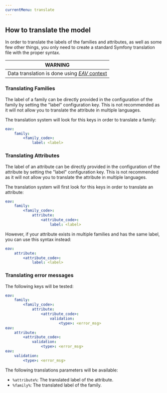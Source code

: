 ```yaml
---
currentMenu: translate
---
```


## How to translate the model

In order to translate the labels of the families and attributes, as well as some few other things, you only need to
create a standard Symfony translation file with the proper syntax.

| WARNING |
| ------- |
| Data translation is done using [*EAV* context](09-context.md) |

### Translating Families

The label of a family can be directly provided in the configuration of the family by setting the "label" configuration
key. This is not recommended as it will not allow you to translate the attribute in multiple languages.

The translation system will look for this keys in order to translate a family:

````yml
eav:
    family:
        <family_code>:
            label: <label>
````

### Translating Attributes

The label of an attribute can be directly provided in the configuration of the attribute by setting the "label"
configuration key. This is not recommended as it will not allow you to translate the attribute in multiple languages.

The translation system will first look for this keys in order to translate an attribute:

````yml
eav:
    family:
        <family_code>:
            attribute:
                <attribute_code>:
                    label: <label>
````

However, if your attribute exists in multiple families and has the same label, you can use this syntax instead:

````yml
eav:
    attribute:
        <attribute_code>:
            label: <label>
````

### Translating error messages

The following keys will be tested:

````yml
eav:
    family:
        <family_code>:
            attribute:
                <attribute_code>:
                    validation:
                        <type>: <error_msg>
eav:
    attribute:
        <attribute_code>:
            validation:
                <type>: <error_msg>
eav:
    validation:
        <type>: <error_msg>
````

The following translations parameters will be available:
- ````%attribute%````: The translated label of the attribute.
- ````%family%````: The translated label of the family.
